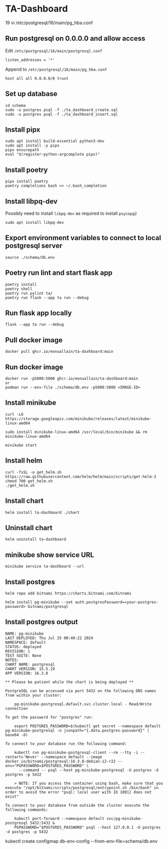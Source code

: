 # TA-Dashboard

   19  vi /etc/postgresql/16/main/pg_hba.conf

## Run postgresql on 0.0.0.0 and allow access

Edit `/etc/postgresql/16/main/postgresql.conf`

```
listen_addresses = '*'
```

Append to `/etc/postgresql/16/main/pg_hba.conf`

```
host all all 0.0.0.0/0 trust
```


## Set up database
```
cd schema
sudo -u postgres psql -f ./ta_dashboard_create.sql
sudo -u postgres psql -f ./ta_dashboard_insert.sql
```

## Install pipx
```
sudo apt install build-essential python3-dev
sudo apt install -y pipx
pipx ensurepath
eval "$(register-python-argcomplete pipx)"
```

## Install poetry
```
pipx install poetry
poetry completions bash >> ~/.bash_completion
```

## Install libpq-dev
Possibly need to install `libpq-dev` as required to install `psycopg2`
```
sudo apt install libpq-dev
```

## Export environment variables to connect to local postgresql server
```
source ./schema/db.env
```

## Poetry run lint and start flask app
```
poetry install
poetry shell
poetry run pylint ta/
poetry run flask --app ta run --debug
```

## Run flask app locally
```
flask --app ta run --debug
```

## Pull docker image
```
docker pull ghcr.io/eonuallain/ta-dashboard:main
```

## Run docker image
```
docker run -p5000:5000 ghcr.io/eonuallain/ta-dashboard:main
or
podman run --env-file ./schema/db.env -p5000:5000 <IMAGE-ID>
```

## Install minikube
```
curl -LO https://storage.googleapis.com/minikube/releases/latest/minikube-linux-amd64

sudo install minikube-linux-amd64 /usr/local/bin/minikube && rm minikube-linux-amd64

minikube start
```

## Install helm
```
curl -fsSL -o get_helm.sh https://raw.githubusercontent.com/helm/helm/main/scripts/get-helm-3
chmod 700 get_helm.sh
./get_helm.sh
```

## Install chart
```
helm install ta-dashboard ./chart
```

## Uninstall chart
```
helm uninstall ta-dashboard
```

## minikube show service URL
```
minikube service ta-dashboard --url
```

## Install postgres
```
helm repo add bitnami https://charts.bitnami.com/bitnami

helm install pg-minikube --set auth.postgresPassword=<your-postgres-password> bitnami/postgresql
```

## Install postgres output
```
NAME: pg-minikube
LAST DEPLOYED: Thu Jul 25 00:40:22 2024
NAMESPACE: default
STATUS: deployed
REVISION: 1
TEST SUITE: None
NOTES:
CHART NAME: postgresql
CHART VERSION: 15.5.19
APP VERSION: 16.3.0

** Please be patient while the chart is being deployed **

PostgreSQL can be accessed via port 5432 on the following DNS names from within your cluster:

    pg-minikube-postgresql.default.svc.cluster.local - Read/Write connection

To get the password for "postgres" run:

    export POSTGRES_PASSWORD=$(kubectl get secret --namespace default pg-minikube-postgresql -o jsonpath="{.data.postgres-password}" | base64 -d)

To connect to your database run the following command:

    kubectl run pg-minikube-postgresql-client --rm --tty -i --restart='Never' --namespace default --image docker.io/bitnami/postgresql:16.3.0-debian-12-r22 --env="PGPASSWORD=$POSTGRES_PASSWORD" \
      --command -- psql --host pg-minikube-postgresql -U postgres -d postgres -p 5432

    > NOTE: If you access the container using bash, make sure that you execute "/opt/bitnami/scripts/postgresql/entrypoint.sh /bin/bash" in order to avoid the error "psql: local user with ID 1001} does not exist"

To connect to your database from outside the cluster execute the following commands:

    kubectl port-forward --namespace default svc/pg-minikube-postgresql 5432:5432 &
    PGPASSWORD="$POSTGRES_PASSWORD" psql --host 127.0.0.1 -U postgres -d postgres -p 5432
```

kubectl create configmap db-env-config --from-env-file=schema/db.env

